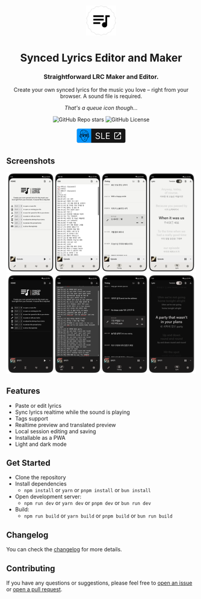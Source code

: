 <div align="center">

<a href="https://sle.okyle.xyz"><img src="public/assets/logo-2.png" alt="SLEv2 Logo" title="View Live" width="80" style="max-width: 100%;"></a>

# Synced Lyrics Editor and Maker

</div>

<div align="center">

### Straightforward LRC Maker and Editor.

Create your own synced lyrics for the music you love – right from your browser. A sound file is required.

_That's a queue icon though..._

![GitHub Repo stars](https://img.shields.io/github/stars/obillekyle/synced-lyrics-editor-webapp-v2)
![GitHub License](https://img.shields.io/github/license/obillekyle/synced-lyrics-editor-webapp-v2)

<a href="https://sle.okyle.xyz">
   <img src="public/assets/visit.png" alt="Visit Live" title="Visit Live" style="max-width: 100%;">
</a>

</div>

## Screenshots

![Website in Light Mode](public/assets/preview-light.png)
![Website in Dark Mode](public/assets/preview-dark.png)

## Features

- Paste or edit lyrics
- Sync lyrics realtime while the sound is playing
- Tags support
- Realtime preview and translated preview
- Local session editing and saving
- Installable as a PWA
- Light and dark mode

## Get Started

- Clone the repository
- Install dependencies
  - `npm install` or `yarn` or `pnpm install` or `bun install`
- Open development server:
  - `npm run dev` or `yarn dev` or `pnpm dev` or `bun run dev`
- Build:
  - `npm run build` or `yarn build` or `pnpm build` or `bun run build`

## Changelog

You can check the [changelog](public/changelog.md) for more details.

## Contributing

If you have any questions or suggestions, please feel free to [open an issue](https://github.com/obillekyle/synced-lyrics-editor-webapp-v2/issues) or [open a pull request](https://github.com/obillekyle/synced-lyrics-editor-webapp-v2/pulls).
